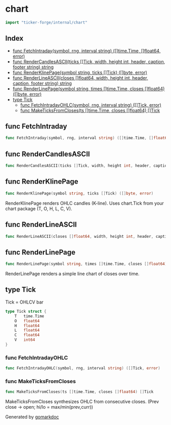 <!-- Code generated by gomarkdoc. DO NOT EDIT -->

# chart

```go
import "ticker-forge/internal/chart"
```

## Index

- [func FetchIntraday\(symbol, rng, interval string\) \(\[\]time.Time, \[\]float64, error\)](<#FetchIntraday>)
- [func RenderCandlesASCII\(ticks \[\]Tick, width, height int, header, caption, footer string\) string](<#RenderCandlesASCII>)
- [func RenderKlinePage\(symbol string, ticks \[\]Tick\) \(\[\]byte, error\)](<#RenderKlinePage>)
- [func RenderLineASCII\(closes \[\]float64, width, height int, header, caption, footer string\) string](<#RenderLineASCII>)
- [func RenderLinePage\(symbol string, times \[\]time.Time, closes \[\]float64\) \(\[\]byte, error\)](<#RenderLinePage>)
- [type Tick](<#Tick>)
  - [func FetchIntradayOHLC\(symbol, rng, interval string\) \(\[\]Tick, error\)](<#FetchIntradayOHLC>)
  - [func MakeTicksFromCloses\(ts \[\]time.Time, closes \[\]float64\) \[\]Tick](<#MakeTicksFromCloses>)


<a name="FetchIntraday"></a>
## func FetchIntraday

```go
func FetchIntraday(symbol, rng, interval string) ([]time.Time, []float64, error)
```



<a name="RenderCandlesASCII"></a>
## func RenderCandlesASCII

```go
func RenderCandlesASCII(ticks []Tick, width, height int, header, caption, footer string) string
```



<a name="RenderKlinePage"></a>
## func RenderKlinePage

```go
func RenderKlinePage(symbol string, ticks []Tick) ([]byte, error)
```

RenderKlinePage renders OHLC candles \(K\-line\). Uses chart.Tick from your chart package \(T, O, H, L, C, V\).

<a name="RenderLineASCII"></a>
## func RenderLineASCII

```go
func RenderLineASCII(closes []float64, width, height int, header, caption, footer string) string
```



<a name="RenderLinePage"></a>
## func RenderLinePage

```go
func RenderLinePage(symbol string, times []time.Time, closes []float64) ([]byte, error)
```

RenderLinePage renders a simple line chart of closes over time.

<a name="Tick"></a>
## type Tick

Tick = OHLCV bar

```go
type Tick struct {
    T   time.Time
    O   float64
    H   float64
    L   float64
    C   float64
    V   int64
}
```

<a name="FetchIntradayOHLC"></a>
### func FetchIntradayOHLC

```go
func FetchIntradayOHLC(symbol, rng, interval string) ([]Tick, error)
```



<a name="MakeTicksFromCloses"></a>
### func MakeTicksFromCloses

```go
func MakeTicksFromCloses(ts []time.Time, closes []float64) []Tick
```

MakeTicksFromCloses synthesizes OHLC from consecutive closes. \(Prev close → open; hi/lo = max/min\(prev,curr\)\)

Generated by [gomarkdoc](<https://github.com/princjef/gomarkdoc>)
